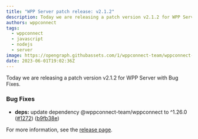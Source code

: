```yaml
---
title: "WPP Server patch release: v2.1.2"
description: Today we are releasing a patch version v2.1.2 for WPP Server with Bug Fixes.
authors: wppconnect
tags:
  - wppconnect
  - javascript
  - nodejs
  - server
image: https://opengraph.githubassets.com/1/wppconnect-team/wppconnect-server/releases/tag/v2.1.2
date: 2023-06-01T19:02:36Z
---
```


Today we are releasing a patch version v2.1.2 for WPP Server with Bug Fixes.

<!--truncate-->

### Bug Fixes

* **deps:** update dependency @wppconnect-team/wppconnect to ^1.26.0 ([#1272](https://github.com/wppconnect-team/wppconnect-server/issues/1272)) ([b9fb38e](https://github.com/wppconnect-team/wppconnect-server/commit/b9fb38e1f22acfe06320229a3a8a136017f171c1))

For more information, see the [release page](https://github.com/wppconnect-team/wppconnect-server/releases/tag/v2.1.2).